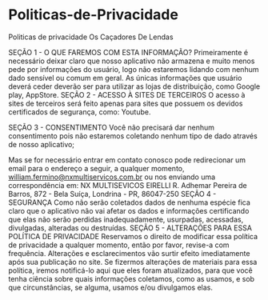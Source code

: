 # Politicas-de-Privacidade
Politicas de privacidade Os Caçadores De Lendas

SEÇÃO 1 - O QUE FAREMOS COM ESTA INFORMAÇÃO?
Primeiramente é necessário deixar claro que nosso aplicativo não armazena e muito menos pede por informações do usuário, logo não estaremos lidando com nenhum dado sensível ou comum em geral.
As únicas informações que usuário deverá ceder deverão ser para utilizar as lojas de distribuição, como Google play, AppStore.
SEÇÃO 2 - ACESSO À SITES DE TERCEIROS
O acesso à sites de terceiros será feito apenas para sites que possuem os devidos certificados de segurança, como: Youtube.

SEÇÃO 3 - CONSENTIMENTO
Você não precisará dar nenhum consentimento pois não estaremos coletando nenhum tipo de dado através de nosso aplicativo;

Mas se for necessário entrar em contato conosco pode redirecionar um email para o endereço a seguir, a qualquer momento, william.fermino@nxmultiservicos.com.br ou nos enviando uma correspondência em: NX MULTISEVICOS EIRELLI R. Adhemar Pereira de Barros, 872 - Bela Suíça, Londrina - PR, 86047-250
SEÇÃO 4 - SEGURANÇA
Como não serão coletados dados de nenhuma espécie fica claro que o aplicativo não vai afetar os dados e informações certificando  que elas não serão perdidas inadequadamente, usurpadas, acessadas, divulgadas, alteradas ou destruídas.
SEÇÃO 5 - ALTERAÇÕES PARA ESSA POLÍTICA DE PRIVACIDADE
Reservamos o direito de modificar essa política de privacidade a qualquer momento, então por favor, revise-a com frequência. Alterações e esclarecimentos vão surtir efeito imediatamente após sua publicação no site. Se fizermos alterações de materiais para essa política, iremos notificá-lo aqui que eles foram atualizados, para que você tenha ciência sobre quais informações coletamos, como as usamos, e sob que circunstâncias, se alguma, usamos e/ou divulgamos elas.

